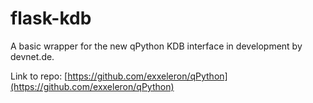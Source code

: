 flask-kdb
=========

A basic wrapper for the new qPython KDB interface in development by devnet.de.

Link to repo: [https://github.com/exxeleron/qPython](https://github.com/exxeleron/qPython)




